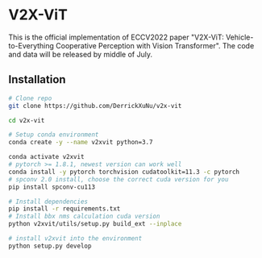 # V2X-ViT
This is the official implementation of ECCV2022 paper "V2X-ViT: Vehicle-to-Everything Cooperative Perception with Vision Transformer". The code and data will be released by middle of July. 

## Installation
```bash
# Clone repo
git clone https://github.com/DerrickXuNu/v2x-vit

cd v2x-vit

# Setup conda environment
conda create -y --name v2xvit python=3.7

conda activate v2xvit
# pytorch >= 1.8.1, newest version can work well
conda install -y pytorch torchvision cudatoolkit=11.3 -c pytorch
# spconv 2.0 install, choose the correct cuda version for you
pip install spconv-cu113

# Install dependencies
pip install -r requirements.txt
# Install bbx nms calculation cuda version
python v2xvit/utils/setup.py build_ext --inplace

# install v2xvit into the environment
python setup.py develop
```
